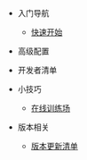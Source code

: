 * 入门导航
  * [快速开始](zh-cn/quickstart.md)
  

* 高级配置
 

* 开发者清单
  
* 小技巧
  * [在线训练场](zh-cn/playground.md)

* 版本相关
  * [版本更新清单]()
